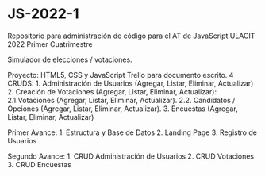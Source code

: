 # JS-2022-1
Repositorio para administración de código para el AT de JavaScript ULACIT 2022 Primer Cuatrimestre

Simulador de elecciones / votaciones.

Proyecto: HTML5, CSS y JavaScript
Trello para documento escrito.
4 CRUDS:
	1. Administración de Usuarios (Agregar, Listar, Eliminar, Actualizar)
	2. Creación de Votaciones (Agregar, Listar, Eliminar, Actualizar):
		2.1.Votaciones (Agregar, Listar, Eliminar, Actualizar).
		2.2. Candidatos / Opciones (Agregar, Listar, Eliminar, Actualizar).
	3. Encuestas (Agregar, Listar, Eliminar, Actualizar)
		
Primer Avance:
	1. Estructura y Base de Datos
	2. Landing Page
	3. Registro de Usuarios

Segundo Avance:
	1. CRUD Administración de Usuarios
	2. CRUD Votaciones
	3. CRUD Encuestas
